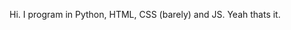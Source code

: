 Hi. I program in Python, HTML, CSS (barely) and JS. Yeah thats it.
<!---
Xmosity/Xmosity is a ✨ special ✨ repository because its `README.md` (this file) appears on your GitHub profile.
You can click the Preview link to take a look at your changes.
--->
